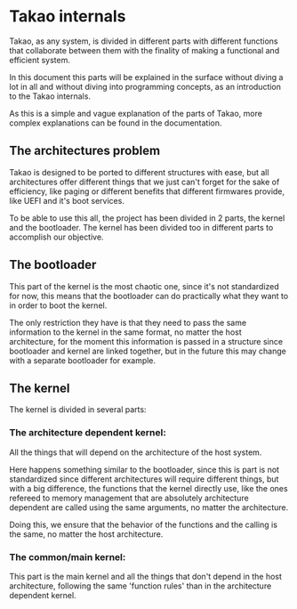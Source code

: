 # Takao internals

Takao, as any system, is divided in different parts with different functions that
collaborate between them with the finality of making a functional and efficient system.

In this document this parts will be explained in the surface without diving a lot in
all and without diving into programming concepts, as an introduction to the Takao internals.

As this is a simple and vague explanation of the parts of Takao, more complex
explanations can be found in the documentation.

## The architectures problem

Takao is designed to be ported to different structures with ease, but all architectures
offer different things that we just can't forget for the sake of efficiency, like
paging or different benefits that different firmwares provide, like UEFI and it's boot
services.

To be able to use this all, the project has been divided in 2 parts, the kernel and the
bootloader. The kernel has been divided too in different parts to accomplish our 
objective.

## The bootloader

This part of the kernel is the most chaotic one, since it's not standardized for now,
this means that the bootloader can do practically what they want to in order to boot
the kernel.

The only restriction they have is that they need to pass the same information to the 
kernel in the same format, no matter the host architecture, 
for the moment this information is passed in a structure since bootloader and kernel 
are linked together, but in the future this may change with a separate bootloader for
example.

## The kernel

The kernel is divided in several parts:

### The architecture dependent kernel:

All the things that will depend on the architecture of the host system.

Here happens something similar to the bootloader, since this is part is not 
standardized since different architectures will require different things, but with
a big difference, the functions that the kernel directly use, like the ones refereed
to memory management that are absolutely architecture dependent are called using
the same arguments, no matter the architecture.

Doing this, we ensure that the behavior of the functions and the calling is the same,
no matter the host architecture.

### The common/main kernel:

This part is the main kernel and all the things that don't depend in the host
architecture, following the same 'function rules' than in the architecture dependent
kernel. 

